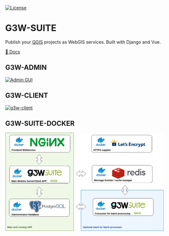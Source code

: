 <!--

**Here are some ideas to get you started:**

🙋‍♀️ A short introduction - what is your organization all about?
🌈 Contribution guidelines - how can the community get involved?
👩‍💻 Useful resources - where can the community find your docs? Is there anything else the community should know?
🍿 Fun facts - what does your team eat for breakfast?
🧙 Remember, you can do mighty things with the power of [Markdown](https://docs.github.com/github/writing-on-github/getting-started-with-writing-and-formatting-on-github/basic-writing-and-formatting-syntax)
-->

[![License](https://img.shields.io/badge/license-MPL%202-blue.svg?style=flat)](LICENSE) 

# G3W-SUITE

Publish your [QGIS](https://qgis.org) projects as WebGIS services. Built with Django and Vue.

[📖 Docs](https://g3w-suite.readthedocs.io/)

## G3W-ADMIN

<p dir="auto">
  <a href="https://github.com/g3w-suite/g3w-admin">
    <img src="https://user-images.githubusercontent.com/9614886/189155796-6feff629-b500-4e38-b7c2-d98b53ae7564.png" alt="Admin GUI" style="max-width: 100%;">
  </a>
</p>

## G3W-CLIENT

<p dir="auto">
  <a href="https://github.com/g3w-suite/g3w-client">
    <img src="https://camo.githubusercontent.com/6dfa8e036696a85475f5c64e3c92bc6132abe869abc8522e3d8d642facbf4234/68747470733a2f2f6733772d73756974652e72656164746865646f63732e696f2f656e2f6c61746573742f5f696d616765732f673377636c69656e745f696e746572666163652e706e67" alt="g3w-client" style="max-width: 100%;">
  </a>
</p>

## G3W-SUITE-DOCKER

<p dir="auto">
  <a href="https://github.com/g3w-suite/g3w-suite-docker">
    <img src="https://github.com/g3w-suite/g3w-suite-docker/raw/dev/docs/img/docker.png" alt="Docker structure" style="max-width: 100%;">
  </a>
</p>
